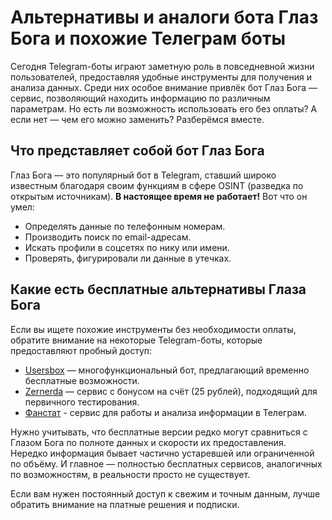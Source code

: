 # Альтернативы и аналоги бота Глаз Бога и похожие Телеграм боты
Сегодня Telegram-боты играют заметную роль в повседневной жизни пользователей, предоставляя удобные инструменты для получения и анализа данных.
Среди них особое внимание привлёк бот Глаз Бога — сервис, позволяющий находить информацию по различным параметрам.
Но есть ли возможность использовать его без оплаты? А если нет — чем его можно заменить? Разберёмся вместе.
## Что представляет собой бот Глаз Бога
Глаз Бога — это популярный бот в Telegram, ставший широко известным благодаря своим функциям в сфере OSINT (разведка по открытым источникам).
**В настоящее время не работает!** Вот что он умел:
* Определять данные по телефонным номерам.
* Производить поиск по email-адресам.
* Искать профили в соцсетях по нику или имени.
* Проверять, фигурировали ли данные в утечках.
## Какие есть бесплатные альтернативы Глаза Бога
Если вы ищете похожие инструменты без необходимости оплаты, обратите внимание на некоторые Telegram-боты, которые предоставляют пробный доступ:

* [Usersbox](https://t.me/UsersBoxMirror2Bot?start=NDA2ODQwMTU5) — многофункциональный бот, предлагающий временно бесплатные возможности.
* [Zernerda](https://t.me/zernerdadobot?start=D6D6DC2C03) — сервис с бонусом на счёт (25 рублей), подходящий для первичного тестирования.
* [Фанстат](https://t.me/f_enot_bot?start=01015FE33F1800000000) - сервис для работы и анализа информации в Телеграм.

Нужно учитывать, что бесплатные версии редко могут сравниться с Глазом Бога по полноте данных и скорости их предоставления.
Нередко информация бывает частично устаревшей или ограниченной по объёму.
И главное — полностью бесплатных сервисов, аналогичных по возможностям, в реальности просто не существует.

Если вам нужен постоянный доступ к свежим и точным данным, лучше обратить внимание на платные решения и подписки.
